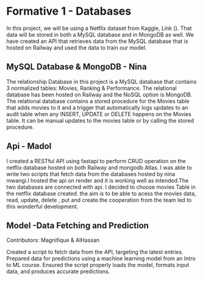 # Formative 1 - Databases
In this project, we will be using a Netflix dataset from Kaggle, Link (). That data will be stored in both a MySQL database and in MongoDB as well. We have created an API that retrieves data from the MySQL database that is hosted on Railway and used the data to train our model.

## MySQL Database & MongoDB - Nina
The relationship Database in this project is a MySQL database that contains 3 normalized tables: Movies, Ranking & Performance. The relational database has been hosted on Railway and the NoSQL option is MongoDB. The relational database contains a stored procedure for the Movies table that adds movies to it and a trigger that automatically logs updates to an audit table when any INSERT, UPDATE or DELETE happens on the Movies table. It can be manual updates to the movies table or by calling the stored procedure.

## Api - Madol
I created a  RESTful API using fastapi to perform CRUD operation on the netflix database hosted on both Railway and mongodb Atlas. I was able to write two scripts that fetch data from the databases hosted by nina mwangi.I hosted the api on render and it is working well as intended.The two databases are connected with api. I decided to choose movies Table in the netflix database created. the aim is to be able to acess the movies data, read, update, delete , put and create.the cooperation from the team led to this wonderful development. 




## Model -Data Fetching and Prediction
Contributors: Magnifique & AlHassan

Created a script to fetch data from the API, targeting the latest entries.
Prepared data for predictions using a machine learning model from an Intro to ML course.
Ensured the script properly loads the model, formats input data, and produces accurate predictions.

